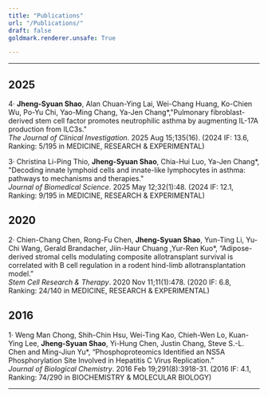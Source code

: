 ```yaml
---
title: "Publications"
url: "/Publications/"
draft: false
goldmark.renderer.unsafe: True

---
```


--- 
## 2025

<div class="shao002">4‧	<strong>Jheng-Syuan Shao</strong>, Alan Chuan-Ying Lai, Wei-Chang Huang, Ko-Chien Wu, Po-Yu Chi, Yao-Ming Chang, Ya-Jen Chang*,"Pulmonary fibroblast-derived stem cell factor promotes neutrophilic asthma by augmenting IL-17A production from ILC3s."<br><em>The Journal of Clinical Investigation</em>. 2025 Aug 15;135(16). (2024 IF: 13.6, Ranking: 5/195 in MEDICINE, RESEARCH & EXPERIMENTAL) </div>

3‧	Christina Li-Ping Thio, <strong>Jheng-Syuan Shao</strong>, Chia-Hui Luo, Ya-Jen Chang*, "Decoding innate lymphoid cells and innate-like lymphocytes in asthma: pathways to mechanisms and therapies."<br><em>Journal of Biomedical Science</em>. 2025 May 12;32(1):48. (2024 IF: 12.1, Ranking: 9/195 in MEDICINE, RESEARCH & EXPERIMENTAL)


## 2020

2‧	Chien-Chang Chen, Rong-Fu Chen, <strong>Jheng-Syuan Shao</strong>, Yun-Ting Li, Yu-Chi Wang, Gerald Brandacher, Jiin-Haur Chuang ,Yur-Ren Kuo*, “Adipose-derived stromal cells modulating composite allotransplant survival is correlated with B cell regulation in a rodent hind-limb allotransplantation model.”<br><em>Stem Cell Research & Therapy</em>. 2020 Nov 11;11(1):478. (2020 IF: 6.8, Ranking: 24/140 in MEDICINE, RESEARCH & EXPERIMENTAL)


## 2016

1‧	Weng Man Chong, Shih-Chin Hsu, Wei-Ting Kao, Chieh-Wen Lo, Kuan-Ying Lee, <strong>Jheng-Syuan Shao</strong>, Yi-Hung Chen, Justin Chang, Steve S.-L. Chen and Ming-Jiun Yu*, “Phosphoproteomics Identified an NS5A Phosphorylation Site Involved in Hepatitis C Virus Replication.”<br><em>Journal of Biological Chemistry</em>. 2016 Feb 19;291(8):3918-31. (2016 IF: 4.1, Ranking: 74/290 in BIOCHEMISTRY & MOLECULAR BIOLOGY)

---